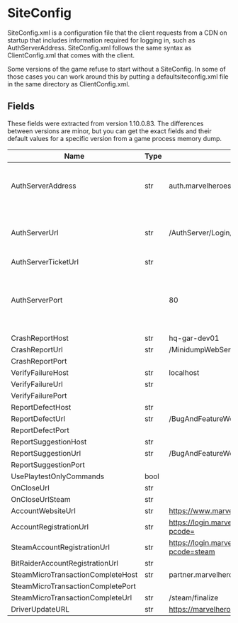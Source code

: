 # SiteConfig

SiteConfig.xml is a configuration file that the client requests from a CDN on startup that includes information required for logging in, such as AuthServerAddress. SiteConfig.xml follows the same syntax as ClientConfig.xml that comes with the client.

Some versions of the game refuse to start without a SiteConfig. In some of those cases you can work around this by putting a defaultsiteconfig.xml file in the same directory as ClientConfig.xml.

## Fields

These fields were extracted from version 1.10.0.83. The differences between versions are minor, but you can get the exact fields and their default values for a specific version from a game process memory dump.

| Name                              | Type | Default Value                                               | Note                                   |
| --------------------------------- | ---- | ----------------------------------------------------------- | -------------------------------------- |
| AuthServerAddress                 | str  | auth.marvelheroes.com                                       | Default value from later versions      |
| AuthServerUrl                     | str  | /AuthServer/Login/IndexPB                                   | Default value from later versions      |
| AuthServerTicketUrl               | str  |                                                             |                                        |
| AuthServerPort                    |      | 80                                                          | The game actually always uses port 443 |
| CrashReportHost                   | str  | hq-gar-dev01                                                |                                        |
| CrashReportUrl                    | str  | /MinidumpWebService/Home/ProcessPostedDump                  |                                        |
| CrashReportPort                   |      |                                                             |                                        |
| VerifyFailureHost                 | str  | localhost                                                   |                                        |
| VerifyFailureUrl                  | str  |                                                             |                                        |
| VerifyFailurePort                 |      |                                                             |                                        |
| ReportDefectHost                  | str  |                                                             |                                        |
| ReportDefectUrl                   | str  | /BugAndFeatureWebService/NewDefect                          |                                        |
| ReportDefectPort                  |      |                                                             |                                        |
| ReportSuggestionHost              | str  |                                                             |                                        |
| ReportSuggestionUrl               | str  | /BugAndFeatureWebService/NewSuggestion                      |                                        |
| ReportSuggestionPort              |      |                                                             |                                        |
| UsePlaytestOnlyCommands           | bool |                                                             |                                        |
| OnCloseUrl                        | str  |                                                             |                                        |
| OnCloseUrlSteam                   | str  |                                                             |                                        |
| AccountWebsiteUrl                 | str  | https://www.marvelheroes.com                                |                                        |
| AccountRegistrationUrl            | str  | https://login.marvelheroes.com/registration.php?pcode=      |                                        |
| SteamAccountRegistrationUrl       | str  | https://login.marvelheroes.com/registration.php?pcode=steam |                                        |
| BitRaiderAccountRegistrationUrl   | str  |                                                             |                                        |
| SteamMicroTransactionCompleteHost | str  | partner.marvelheroes.com                                    |                                        |
| SteamMicroTransactionCompletePort |      |                                                             |                                        |
| SteamMicroTransactionCompleteUrl  | str  | /steam/finalize                                             |                                        |
| DriverUpdateURL                   | str  | https://marvelheroes.com/support/drivers                    |                                        |


